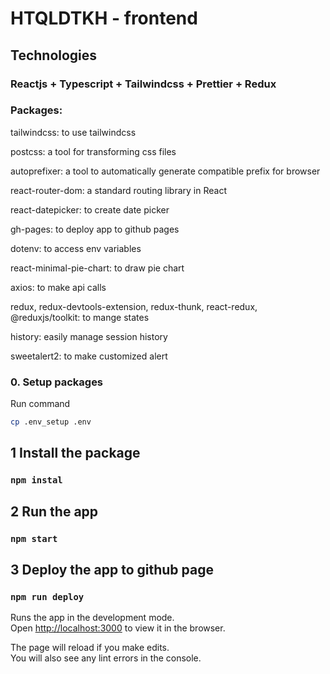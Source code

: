 # HTQLDTKH - frontend
## Technologies
### Reactjs + Typescript + Tailwindcss + Prettier + Redux
### Packages:
tailwindcss: to use tailwindcss

postcss: a tool for transforming css files

autoprefixer: a tool to automatically generate compatible prefix for browser

react-router-dom: a standard routing library in React

react-datepicker: to create date picker

gh-pages: to deploy app to github pages

dotenv: to access env variables

react-minimal-pie-chart: to draw pie chart

axios: to make api calls

redux, redux-devtools-extension, redux-thunk, react-redux, @reduxjs/toolkit: to mange states

history:  easily manage session history

sweetalert2: to make customized alert
### 0. Setup packages
Run command
```bash
cp .env_setup .env
```
## 1 Install the package

### `npm instal`
## 2 Run the app
### `npm start`

## 3 Deploy the app to github page
### `npm run deploy`
Runs the app in the development mode.\
Open [http://localhost:3000](http://localhost:3000) to view it in the browser.

The page will reload if you make edits.\
You will also see any lint errors in the console.
